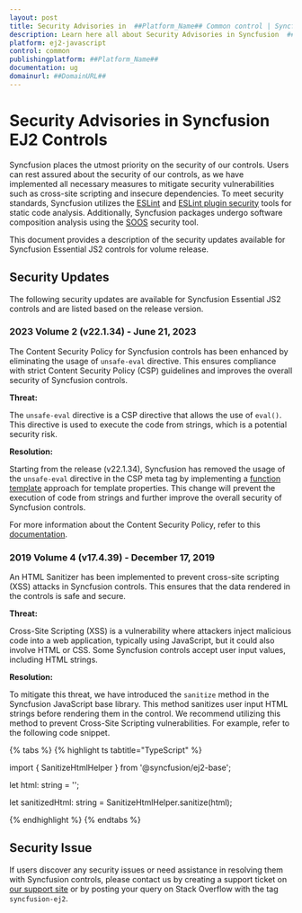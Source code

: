 ```yaml
---
layout: post
title: Security Advisories in  ##Platform_Name## Common control | Syncfusion
description: Learn here all about Security Advisories in Syncfusion  ##Platform_Name##  Common control of Syncfusion Essential JS 2 and more.
platform: ej2-javascript
control: common
publishingplatform: ##Platform_Name##
documentation: ug
domainurl: ##DomainURL##
---
```


# Security Advisories in Syncfusion EJ2 Controls

Syncfusion places the utmost priority on the security of our controls. Users can rest assured about the security of our controls, as we have implemented all necessary measures to mitigate security vulnerabilities such as cross-site scripting and insecure dependencies. To meet security standards, Syncfusion utilizes the [ESLint](https://eslint.org/) and [ESLint plugin security](https://github.com/eslint-community/eslint-plugin-security#rules) tools for static code analysis. Additionally, Syncfusion packages undergo software composition analysis using the [SOOS](https://soos.io/) security tool.

This document provides a description of the security updates available for Syncfusion Essential JS2 controls for volume release.

## Security Updates

The following security updates are available for Syncfusion Essential JS2 controls and are listed based on the release version. 

### 2023 Volume 2 (v22.1.34) - June 21, 2023

The Content Security Policy for Syncfusion controls has been enhanced by eliminating the usage of `unsafe-eval` directive. This ensures compliance with strict Content Security Policy (CSP) guidelines and improves the overall security of Syncfusion controls.

**Threat:**

The `unsafe-eval` directive is a CSP directive that allows the use of `eval()`. This directive is used to execute the code from strings, which is a potential security risk.

**Resolution:**

Starting from the release (v22.1.34), Syncfusion has removed the usage of the `unsafe-eval` directive in the CSP meta tag by implementing a [function template](https://ej2.syncfusion.com/documentation/common/template#function-template) approach for template properties. This change will prevent the execution of code from strings and further improve the overall security of Syncfusion controls.

For more information about the Content Security Policy, refer to this [documentation](https://ej2.syncfusion.com/documentation/common/troubleshoot/content-security-policy).

### 2019 Volume 4 (v17.4.39) - December 17, 2019

An HTML Sanitizer has been implemented to prevent cross-site scripting (XSS) attacks in Syncfusion controls. This ensures that the data rendered in the controls is safe and secure.

**Threat:**

Cross-Site Scripting (XSS) is a vulnerability where attackers inject malicious code into a web application, typically using JavaScript, but it could also involve HTML or CSS. Some Syncfusion controls accept user input values, including HTML strings.

**Resolution:**

To mitigate this threat, we have introduced the `sanitize` method in the Syncfusion JavaScript base library. This method sanitizes user input HTML strings before rendering them in the control. We recommend utilizing this method to prevent Cross-Site Scripting vulnerabilities. For example, refer to the following code snippet.

{% tabs %}
{% highlight ts tabtitle="TypeScript" %}

import { SanitizeHtmlHelper } from '@syncfusion/ej2-base';

let html: string = '<script>alert("XSS");</script>';

let sanitizedHtml: string = SanitizeHtmlHelper.sanitize(html);

{% endhighlight %}
{% endtabs %}

## Security Issue

If users discover any security issues or need assistance in resolving them with Syncfusion controls, please contact us by creating a support ticket on [our support site](https://syncfusion.com/support) or by posting your query on Stack Overflow with the tag `syncfusion-ej2`.
